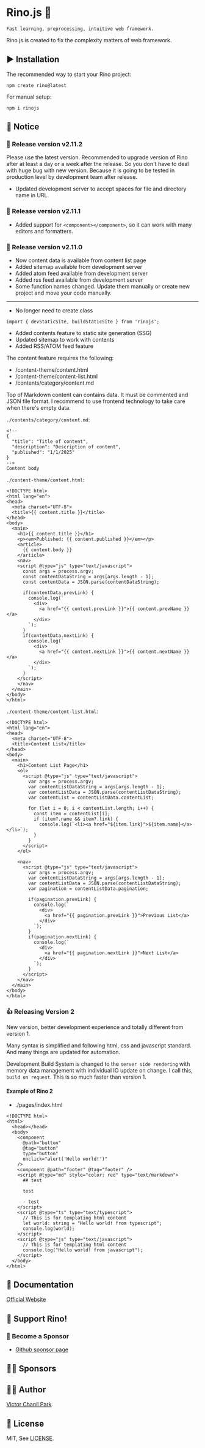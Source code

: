 # Rino.js 🦏

```
Fast learning, preprocessing, intuitive web framework.
```

Rino.js is created to fix the complexity matters of web framework.

## ▶️ Installation

The recommended way to start your Rino project:

```
npm create rino@latest
```

For manual setup:

```
npm i rinojs
```

## 📢 Notice
### 🎉 Release version v2.11.2
Please use the latest version. Recommended to upgrade version of Rino after at least a day or a week after the release. So you don't have to deal with huge bug with new version. Because it is going to be tested in production level by development team after release.
- Updated development server to accept spaces for file and directory name in URL.

### 🎉 Release version v2.11.1
- Added support for `<component></component>`, so it can work with many editors and formatters.

### 🎉 Release version v2.11.0
- Now content data is available from content list page
- Added sitemap available from development server
- Added atom feed available from development server
- Added rss feed available from development server
- Some function names changed. Update them manually or create new project and move your code manually.

---
- No longer need to create class
```
import { devStaticSite, buildStaticSite } from 'rinojs';
```
- Added contents feature to static site generation (SSG)
- Updated sitemap to work with contents
- Added RSS/ATOM feed feature

The content feature requires the following:
- /content-theme/content.html
- /content-theme/content-list.html
- /contents/category/content.md

Top of Markdown content can contains data. It must be commented and JSON file format. I recommend to use frontend technology to take care when there's empty data.

`./contents/category/content.md`:
```
<!--
{
  "title": "Title of content",
  "description": "Description of content",
  "published": "1/1/2025"
}
-->
Content body
```
`./content-theme/content.html`:
```
<!DOCTYPE html>
<html lang="en">
<head>
  <meta charset="UTF-8">
  <title>{{ content.title }}</title>
</head>
<body>
  <main>
    <h1>{{ content.title }}</h1>
    <p><em>Published: {{ content.published }}</em></p>
    <article>
      {{ content.body }}
    </article>
    <nav>
    <script @type="js" type="text/javascript">
      const args = process.argv;
      const contentDataString = args[args.length - 1];
      const contentData = JSON.parse(contentDataString);

      if(contentData.prevLink) {
        console.log(`
          <div>
            <a href="{{ content.prevLink }}">{{ content.prevName }}</a>
          </div>
        `);
      }
      if(contentData.nextLink) {
        console.log(`
          <div>
            <a href="{{ content.nextLink }}">{{ content.nextName }}</a>
          </div>
        `);
      }
    </script>
    </nav>
  </main>
</body>
</html>
```
`./content-theme/content-list.html`:
```
<!DOCTYPE html>
<html lang="en">
<head>
  <meta charset="UTF-8">
  <title>Content List</title>
</head>
<body>
  <main>
    <h1>Content List Page</h1>
    <ol>
      <script @type="js" type="text/javascript">
        var args = process.argv;
        var contentListDataString = args[args.length - 1];
        var contentListData = JSON.parse(contentListDataString);
        var contentList = contentListData.contentList;

        for (let i = 0; i < contentList.length; i++) {
          const item = contentList[i];
          if (item?.name && item?.link) {
            console.log(`<li><a href="${item.link}">${item.name}</a></li>`);
          }
        }
      </script>
    </ol>

    <nav>
      <script @type="js" type="text/javascript">
        var args = process.argv;
        var contentListDataString = args[args.length - 1];
        var contentListData = JSON.parse(contentListDataString);
        var pagination = contentListData.pagination;

        if(pagination.prevLink) {
          console.log(`
            <div>
              <a href="{{ pagination.prevLink }}">Previous List</a>
            </div>
          `);
        }
        if(pagination.nextLink) {
          console.log(`
            <div>
              <a href="{{ pagination.nextLink }}">Next List</a>
            </div>
          `);
        }
      </script>
    </nav>
  </main>
</body>
</html>
```

### 👍 Releasing Version 2

New version, better development experience and totally different from version 1.

Many syntax is simplified and following html, css and javascript standard. And many things are updated for automation.

Development Build System is changed to the `server side rendering` with memory data management with individual IO update on change. I call this, `build on request`. This is so much faster than version 1.

#### Example of Rino 2

- ./pages/index.html

```
<!DOCTYPE html>
<html>
  <head></head>
  <body>
    <component
      @path="button"
      @tag="button"
      type="button"
      onclick="alert('Hello world!')"
    />
    <component @path="footer" @tag="footer" />
    <script @type="md" style="color: red" type="text/markdown">
      ## test

      test

      - test
    </script>
    <script @type="ts" type="text/typescript">
      // This is for templating html content
      let world: string = "Hello world! from typescript";
      console.log(world);
    </script>
    <script @type="js" type="text/javascript">
      // This is for templating html content
      console.log("Hello world! from javascript");
    </script>
  </body>
</html>

```

## 📖 Documentation

[Official Website](https://rinojs.org/)

## 💪 Support Rino!

### 👼 Become a Sponsor

- [Github sponsor page](https://github.com/sponsors/opdev1004)

## 🐱‍🏍 **Sponsors**

## 👨‍💻 Author

[Victor Chanil Park](https://github.com/opdev1004)

## 💯 License

MIT, See [LICENSE](./LICENSE).
